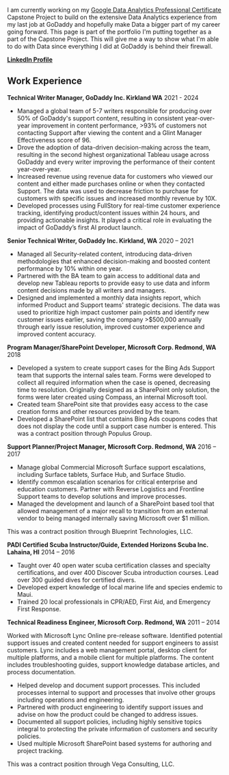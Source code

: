 I am currently working on my [Google Data Analytics Professional Certificate](https://www.coursera.org/professional-certificates/google-data-analytics?) Capstone Project to build on the extensive Data Analytics experience from my last job at GoDaddy and hopefully make Data a bigger part of my career going forward. This page is part of the portfolio I'm putting together as a part of the Capstone Project. This will give me a way to show what I'm able to do with Data since everything I did at GoDaddy is behind their firewall.  

**[LinkedIn Profile](https://www.linkedin.com/in/enordstr/)**

## Work Experience

**Technical Writer Manager, GoDaddy Inc. Kirkland WA** 2021 - 2024
- Managed a global team of 5-7 writers responsible for producing over 50% of GoDaddy's support content, resulting in consistent year-over-year improvement in content performance, >93% of customers not contacting Support after viewing the content and a Glint Manager Effectiveness score of 96.  
- Drove the adoption of data-driven decision-making across the team, resulting in the second highest organizational Tableau usage across GoDaddy and every writer improving the performance of their content year-over-year. 
- Increased revenue using revenue data for customers who viewed our content and either made purchases online or when they contacted Support. The data was used to decrease friction to purchase for customers with specific issues and increased monthly revenue by 10X.  
- Developed processes using FullStory for real-time customer experience tracking, identifying product/content issues within 24 hours, and providing actionable insights. It played a critical role in evaluating the impact of GoDaddy’s first AI product launch.

**Senior Technical Writer, GoDaddy Inc. Kirkland, WA** 2020 – 2021
- Managed all Security-related content, introducing data-driven methodologies that enhanced decision-making and boosted content performance by 10% within one year.
- Partnered with the BA team to gain access to additional data and develop new Tableau reports to provide easy to use data and inform content decisions made by all writers and managers. 
- Designed and implemented a monthly data insights report, which informed Product and Support teams' strategic decisions. The data was used to prioritize high impact customer pain points and identify new customer issues earlier, saving the company >$500,000 annually through early issue resolution, improved customer experience and improved content accuracy.

**Program Manager/SharePoint Developer, Microsoft Corp. Redmond, WA** 2018
- Developed a system to create support cases for the Bing Ads Support team that supports the internal sales team. Forms were developed to collect all required information when the case is opened, decreasing time to resolution. Originally designed as a SharePoint only solution, the forms were later created using Compass, an internal Microsoft tool.
- Created team SharePoint site that provides easy access to the case creation forms and other resources provided by the team. 
- Developed a SharePoint list that contains Bing Ads coupons codes that does not display the code until a support case number is entered.
This was a contract position through Populus Group.

**Support Planner/Project Manager, Microsoft Corp. Redmond, WA** 2016 – 2017
- Manage global Commercial Microsoft Surface support escalations, including Surface tablets, Surface Hub, and Surface Studio.
- Identify common escalation scenarios for critical enterprise and education customers. Partner with Reverse Logistics and Frontline Support teams to develop solutions and improve processes.  
- Managed the development and launch of a SharePoint based tool that allowed management of a major recall to transition from an external vendor to being managed internally saving Microsoft over $1 million. 

This was a contract position through Blueprint Technologies, LLC.

**PADI Certified Scuba Instructor/Guide, Extended Horizons Scuba Inc. Lahaina, HI** 2014 – 2016
- Taught over 40 open water scuba certification classes and specialty certifications, and over 400 Discover Scuba introduction courses. Lead over 300 guided dives for certified divers.  
- Developed expert knowledge of local marine life and species endemic to Maui.  
- Trained 20 local professionals in CPR/AED, First Aid, and Emergency First Response. 

**Technical Readiness Engineer, Microsoft Corp.  Redmond, WA**  2011 – 2014

Worked with Microsoft Lync Online pre-release software. Identified potential support issues and created content needed for support engineers to assist customers. Lync includes a web management portal, desktop client for multiple platforms, and a mobile client for multiple platforms. The content includes troubleshooting guides, support knowledge database articles, and process documentation.
- Helped develop and document support processes. This included processes internal to support and processes that involve other groups including operations and engineering.
- Partnered with product engineering to identify support issues and advise on how the product could be changed to address issues.
- Documented all support policies, including highly sensitive topics integral to protecting the private information of customers and security policies.
- Used multiple Microsoft SharePoint based systems for authoring and project tracking. 

This was a contract position through Vega Consulting, LLC. 




